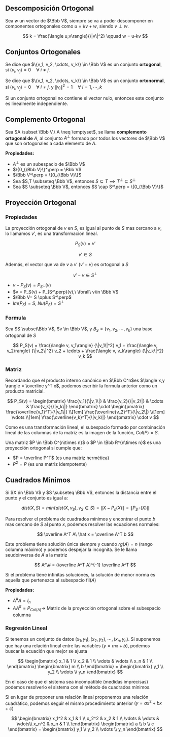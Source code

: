## Descomposición Ortogonal

Sea $w$ un vector de $\Bbb V$, siempre se va a poder descomponer en componentes ortogonales como $u = kv + w$, siendo $v\perp w$.

$$
k = \frac{\langle u,v\rangle}{\|v\|^2} \qquad w = u-kv
$$

## Conjuntos Ortogonales

Se dice que $\{v_1, v_2, \cdots, v_k\} \in \Bbb V$ es un conjunto **ortogonal**, si $\langle v_i, v_j\rangle = 0 \quad\forall\ i\neq j$.

Se dice que $\{v_1, v_2, \cdots, v_k\} \in \Bbb V$ es un conjunto **ortonormal**, si $\langle v_i, v_j\rangle = 0 \quad\forall\ i\neq j$. y $\|v_i\|^2 = 1 \quad \forall\ i = 1, \cdots, k$

Si un conjunto ortogonal no contiene el vector nulo, entonces este conjunto es linealmente independiente.

## Complemento Ortogonal

Sea $A \subset \Bbb V,\ A \neq \emptyset$, se llama **complemento ortogonal de** $A$, al conjunto $A^\perp$ formado por todos los vectores de $\Bbb V$ que son ortogonales a cada elemento de $A$.

**Propiedades:**

- $A^\perp$ es un subespacio de $\Bbb V$
- $\{0_{\Bbb V}\}^\perp = \Bbb V$
- $\Bbb V^\perp = \{0_{\Bbb V}\}$
- Sea $S,T \subseteq \Bbb V$, entonces $S\subseteq T \implies T^\perp \subseteq S^\perp$
- Sea $S \subseteq \Bbb V$, entonces $S \cap S^\perp = \{0_{\Bbb V}\}$

## Proyección Ortogonal

### Propiedades

La proyección ortogonal de $v$ en $S$, es igual al punto de $S$ mas cercano a $v$, lo llamamos $v'$, es una transformacion lineal.

$$
P_S(v) = v'
$$

$$
v' \in S
$$

Además, el vector que va de $v$ a $v'$ $(v'{-}v)$ es ortogonal a $S$

$$
v' - v \in S^\perp
$$

- $v - P_S(v) = P_{S^\perp}(v)$
- $v = P_S(v) + P_{S^\perp}(v),\ \forall\ v\in \Bbb V$
- $\Bbb V= S \oplus S^\perp$
- $Im(P_S) = S,\ Nu(P_S) = S^\perp$

### Formula

Sea $S \subset\Bbb V$, $v \in \Bbb V$, y $B_S = \{v_1, v_2, \cdots, v_k\}$ una base ortogonal de $S$

$$
P_S(v) = \frac{\langle v, v_1\rangle} {\|v_1\|^2} v_1 + \frac{\langle v, v_2\rangle} {\|v_2\|^2} v_2 + \cdots + \frac{\langle v, v_k\rangle} {\|v_k\|^2} v_k
$$

### Matriz

Recordando que el producto interno canónico en $\Bbb C^n$es $\langle x,y \rangle = \overline y^T x$, podemos escribir la formula anterior como un producto matricial.

$$
P_S(v) = \begin{bmatrix}
\frac{v_1}{\|v_1\|}  & \frac{v_2}{\|v_2\|} & \cdots & \frac{v_k}{\|v_k\|} 
\end{bmatrix} \cdot
\begin{pmatrix}
\frac{\overline{v_1}^T}{\|v_1\|} \\[1em]
\frac{\overline{v_2}^T}{\|v_2\|} \\[1em]
\vdots \\[1em]
\frac{\overline{v_k}^T}{\|v_k\|}
\end{pmatrix} \cdot v
$$

Como es una transformación lineal, el subespacio formado por combinación lineal de las columnas de la matriz es la imagen de la función, $Col(P) = S$.

Una matriz $P \in \Bbb C^{n\times n}$ o $P \in \Bbb R^{n\times n}$ es una proyección ortogonal si cumple que:

- $P = \overline P^T$ (es una matriz hermética)
- $P^2 = P$ (es una matriz idempotente)

## Cuadrados Minimos

Si $X \in \Bbb V$ y $S \subseteq \Bbb V$, entonces la distancia entre el punto y el conjunto es igual a:

$$
dist(X,S) = min\{dist(X, v_S), v_S \in S\} = \|X -P_s(X)\| = \|P_{S^\perp}(X)\|
$$

Para resolver el problema de cuadrados mínimos y encontrar el punto $b$ mas cercano de $S$ al punto $x$, podemos resolver las ecuaciones normales:

$$
\overline A^T A\ \hat x = \overline A^T b
$$

Este problema tiene solución única siempre y cuando $rg(A) = n$ (rango columna máximo) y podemos despejar la incognita. Se le llama seudoinversa de $A$ a la matriz

$$
A^\# = (\overline A^T A)^{-1} \overline A^T
$$

Si el problema tiene infinitas soluciones, la solución de menor norma es aquella que pertenezca al subespacio $\text{fil}(A)$

**Propiedades:**

- $A^\# A = I_n$
- $A A^\# = P_{Col(A)} \to$ Matriz de la proyección ortogonal sobre el subespacio columna

### Regresión Lineal

Si tenemos un conjunto de datos $(x_1, y_1), (x_2, y_2), \cdots, (x_n, y_n)$. Si suponemos que hay una relación lineal entre las variables $(y = mx + b)$, podemos buscar la ecuación que mejor se ajusta

$$
\begin{bmatrix}
x_1 & 1 \\
x_2 & 1 \\
\vdots & \vdots \\
x_n & 1 \\
\end{bmatrix}
\begin{bmatrix}
m \\
b
\end{bmatrix} =
\begin{bmatrix}
y_1 \\
y_2 \\
\vdots \\
y_n
\end{bmatrix}
$$

En el caso de que el sistema sea incompatible (medidas imprecisas) podemos resolverlo el sistema con el método de cuadrados mínimos.

Si en lugar de proponer una relación lineal proponemos una relación cuadrático, podemos seguir el mismo procedimiento anterior $(y = ax^2 + bx + c)$

$$
\begin{bmatrix}
x_1^2 & x_1 & 1 \\
x_2^2 & x_2 & 1 \\
\vdots & \vdots & \vdots\\
x_n^2 & x_n & 1 \\
\end{bmatrix}
\begin{bmatrix}
a \\
b \\
c
\end{bmatrix} =
\begin{bmatrix}
y_1 \\
y_2 \\
\vdots \\
y_n
\end{bmatrix}
$$
